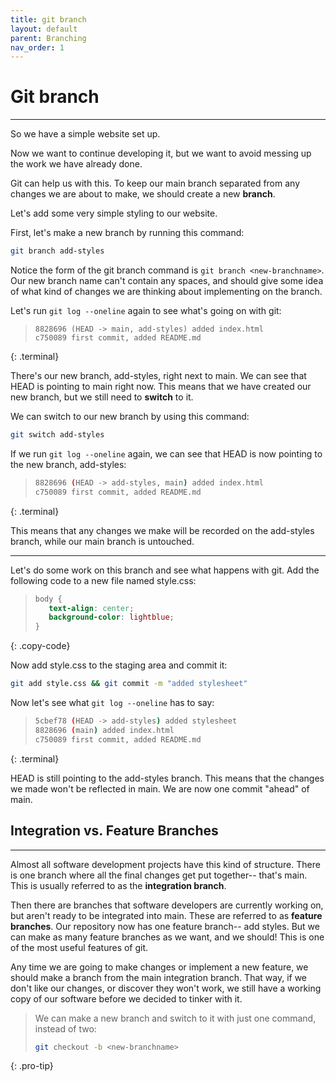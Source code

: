```yaml
---
title: git branch
layout: default
parent: Branching
nav_order: 1
---
```

# Git branch
---
So we have a simple website set up. 

Now we want to continue developing it, but we want to avoid messing up the work we have already done.

Git can help us with this. To keep our main branch separated from any changes we are about to make, we should create a new __branch__.

Let's add some very simple styling to our website. 

First, let's make a new branch by running this command:

```bash
git branch add-styles
```

Notice the form of the git branch command is ```git branch <new-branchname>```. Our new branch name can't contain any spaces, and should give some idea of what kind of changes we are thinking about implementing on the branch.

Let's run ```git log --oneline``` again to see what's going on with git:

> ```git
> 8828696 (HEAD -> main, add-styles) added index.html
> c750089 first commit, added README.md
> ```
{: .terminal}

There's our new branch, add-styles, right next to main. We can see that HEAD is pointing to main right now. This means that we have created our new branch, but we still need to __switch__ to it.

We can switch to our new branch by using this command:

```bash
git switch add-styles
```

If we run ```git log --oneline``` again, we can see that HEAD is now pointing to the new branch, add-styles:

> ```bash
> 8828696 (HEAD -> add-styles, main) added index.html
> c750089 first commit, added README.md
> ```
{: .terminal}

 This means that any changes we make will be recorded on the add-styles branch, while our main branch is untouched.

---

 Let's do some work on this branch and see what happens with git. Add the following code to a new file named style.css:

>  ```css
> body {
>     text-align: center;
>     background-color: lightblue;
> }
>  ```
{: .copy-code}

Now add style.css to the staging area and commit it:

```bash
git add style.css && git commit -m "added stylesheet"
```

Now let's see what ```git log --oneline``` has to say:

> ```bash
> 5cbef78 (HEAD -> add-styles) added stylesheet
> 8828696 (main) added index.html
> c750089 first commit, added README.md
> ```
{: .terminal}

HEAD is still pointing to the add-styles branch. This means that the changes we made won't be reflected in main. We are now one commit "ahead" of main. 

## Integration vs. Feature Branches
---

Almost all software development projects have this kind of structure. There is one branch where all the final changes get put together-- that's main. This is usually referred to as the __integration branch__. 

Then there are branches that software developers are currently working on, but aren't ready to be integrated into main. These are referred to as __feature branches__. Our repository now has one feature branch-- add styles. But we can make as many feature branches as we want, and we should! This is one of the most useful features of git. 

Any time we are going to make changes or implement a new feature, we should make a branch from the main integration branch. That way, if we don't like our changes, or discover they won't work, we still have a working copy of our software before we decided to tinker with it.

> We can make a new branch and switch to it with just one command, instead of two:
> ```bash
> git checkout -b <new-branchname>
> ```
{: .pro-tip}